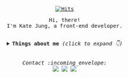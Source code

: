 <samp>
   <div align=center>
	
  [![Hits](https://hits.seeyoufarm.com/api/count/incr/badge.svg?url=https%3A%2F%2Fgithub.com%2Fkatej927&count_bg=%2379C83D&title_bg=%23555555&icon=&icon_color=%23E7E7E7&title=hits&edge_flat=false)](https://hits.seeyoufarm.com)
	
  </div>
  <p align="center">Hi, there!<br/>I'm Kate Jung, a front-end developer.</p>
<br>
<details align="center">
  <summary> 
    <b> Things about me </b> <i>(click to expand 👇)</i> 
  </summary>
  <hr/>
  <img align="right" src="https://github-readme-stats.vercel.app/api?username=katej927&show_icons=true">
  <p>
    <br/>
    <b>⚡ Skills:</b>
    <br/>
      <span><img src="https://img.shields.io/badge/React-61DAFB?style=flat-square&logo=React&logoColor=black"/></span>
      <span><img src="https://img.shields.io/badge/Javascript-F7DF1E?style=flat-square&logo=Javascript&logoColor=black"/></span>
      <span><img src="https://img.shields.io/badge/HTML5-E34F26?style=flat-square&logo=HTML5&logoColor=white"/></span>
      <span><img src="https://img.shields.io/badge/CSS3-1572B6?style=flat-square&logo=CSS3&logoColor=white"/></span>
      <span><img src="https://img.shields.io/badge/Sass-CC6699?style=flat-square&logo=Sass&logoColor=white"/></span>
      <span><img src="https://img.shields.io/badge/styled-components-DB7093?style=flat-square&logo=styled-components&logoColor=white"/></span>
      <span><img src="https://img.shields.io/badge/Python-3776AB?style=flat-square&logo=Python&logoColor=white"/></span>
    <br/><br/>
    <b>📖 Currently learning:</b>
    <br/>
    <img src="https://img.shields.io/badge/TypeScript-3178C6?style=flat-square&logo=TypeScript&logoColor=white"/>
    <span><img src="https://img.shields.io/badge/Redux-764ABC?style=flat-square&logo=Redux&logoColor=white"/></span>
    <br/><br/>
  </p>
<hr/>
</details>
<br>
<p align="center"> 
  <i> Contact :incoming_envelope: </i>
  <br/>
  <a href="https://github.com/katej927"><img src="https://img.shields.io/badge/Github-181717?style=flat-square&logo=Github&logoColor=white"/></a>
  <a href="https://velog.io/@katej927"><img src="https://img.shields.io/badge/Tech%20Blog-11B48A?style=flat-square&logo=Vimeo&logoColor=white&link=https://velog.io/@katej927" /></a>
  <a href="mailto:kmsun0720@naver.com"><img src="https://img.shields.io/badge/Gmail-D14836?style=flat-square&logo=Gmail&logoColor=white&link=kmsun0720@naver.com"/></a>
</p>
</samp>
